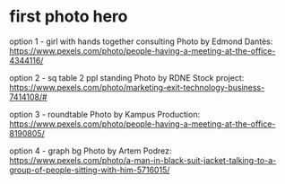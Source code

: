 # first photo hero

option 1 - girl with hands together consulting
Photo by Edmond Dantès: https://www.pexels.com/photo/people-having-a-meeting-at-the-office-4344116/

option 2 - sq table 2 ppl standing
Photo by RDNE Stock project: https://www.pexels.com/photo/marketing-exit-technology-business-7414108/#

option 3 - roundtable
Photo by Kampus Production: https://www.pexels.com/photo/people-having-a-meeting-at-the-office-8190805/

option 4 - graph bg
Photo by Artem Podrez: https://www.pexels.com/photo/a-man-in-black-suit-jacket-talking-to-a-group-of-people-sitting-with-him-5716015/